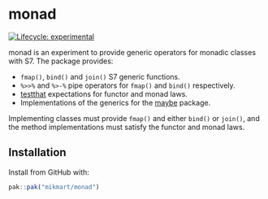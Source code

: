 
# monad

<!-- badges: start -->
[![Lifecycle: experimental](https://img.shields.io/badge/lifecycle-experimental-orange.svg)](https://lifecycle.r-lib.org/articles/stages.html#experimental)
<!-- badges: end -->

monad is an experiment to provide generic operators for monadic classes with S7.
The package provides:

* `fmap()`, `bind()` and `join()` S7 generic functions.
* `%>>%` and `%>-%` pipe operators for `fmap()` and `bind()` respectively.
* [testthat](https://testthat.r-lib.org/) expectations for functor and monad laws.
* Implementations of the generics for the [maybe](https://armcn.github.io/maybe/) package.

Implementing classes must provide `fmap()` and either `bind()` or `join()`, and
the method implementations must satisfy the functor and monad laws.

## Installation

Install from GitHub with:

``` r
pak::pak("mikmart/monad")
```
